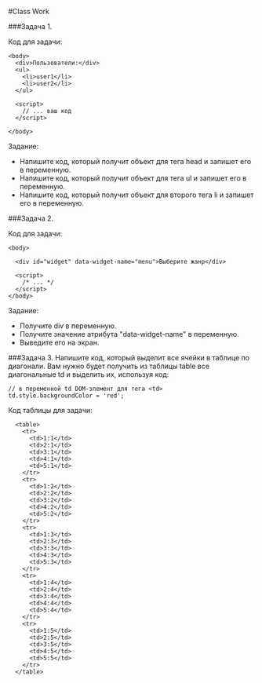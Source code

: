 #Class Work 

###Задача 1. 

Код для задачи: 
```
<body>
  <div>Пользователи:</div>
  <ul>
    <li>user1</li>
    <li>user2</li>
  </ul>

  <script>
    // ... ваш код
  </script>

</body>

``` 

Задание: 

* Напишите код, который получит объект для тега head и запишет его в переменную.
* Напишите код, который получит объект для тега ul и запишет его в переменную.
* Напишите код, который получит объект для второго тега li и запишет его в переменную. 


###Задача 2.  

Код для  задачи: 

```
<body>

  <div id="widget" data-widget-name="menu">Выберите жанр</div>

  <script>
    /* ... */
  </script>
</body>
```
Задание: 

* Получите div в переменную.
* Получите значение атрибута "data-widget-name" в переменную.
* Выведите его на экран.

###Задача 3. 
Напишите код, который выделит все ячейки в таблице по диагонали.
Вам нужно будет получить из таблицы table все диагональные td и выделить их, используя код:
```
// в переменной td DOM-элемент для тега <td>
td.style.backgroundColor = 'red';
```

Код таблицы для задачи: 
```
  <table>
    <tr>
      <td>1:1</td>
      <td>2:1</td>
      <td>3:1</td>
      <td>4:1</td>
      <td>5:1</td>
    </tr>
    <tr>
      <td>1:2</td>
      <td>2:2</td>
      <td>3:2</td>
      <td>4:2</td>
      <td>5:2</td>
    </tr>
    <tr>
      <td>1:3</td>
      <td>2:3</td>
      <td>3:3</td>
      <td>4:3</td>
      <td>5:3</td>
    </tr>
    <tr>
      <td>1:4</td>
      <td>2:4</td>
      <td>3:4</td>
      <td>4:4</td>
      <td>5:4</td>
    </tr>
    <tr>
      <td>1:5</td>
      <td>2:5</td>
      <td>3:5</td>
      <td>4:5</td>
      <td>5:5</td>
    </tr>
  </table> 
```




